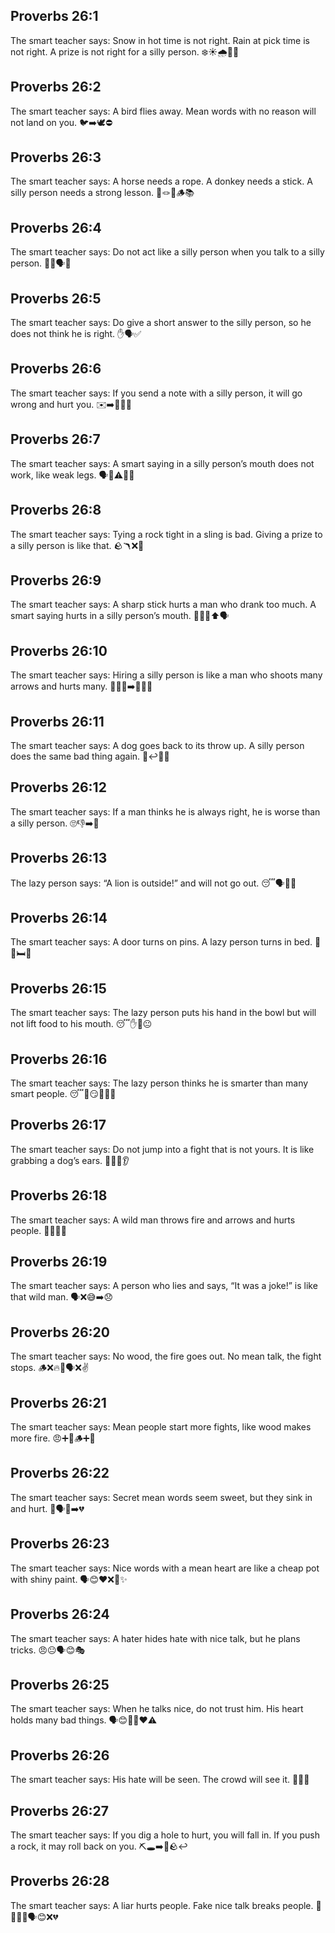 ## Proverbs 26:1
The smart teacher says: Snow in hot time is not right. Rain at pick time is not right. A prize is not right for a silly person. ❄️☀️🌧️🍎🏅
## Proverbs 26:2
The smart teacher says: A bird flies away. Mean words with no reason will not land on you. 🐦➡️🕊️⛔️
## Proverbs 26:3
The smart teacher says: A horse needs a rope. A donkey needs a stick. A silly person needs a strong lesson. 🐎🪢🐴🪵📚
## Proverbs 26:4
The smart teacher says: Do not act like a silly person when you talk to a silly person. 🙅‍♀️🗣️🤪
## Proverbs 26:5
The smart teacher says: Do give a short answer to the silly person, so he does not think he is right. ✋🗣️✅
## Proverbs 26:6
The smart teacher says: If you send a note with a silly person, it will go wrong and hurt you. ✉️➡️🤪❌😣
## Proverbs 26:7
The smart teacher says: A smart saying in a silly person’s mouth does not work, like weak legs. 🗣️🧠⚠️🦵🦵
## Proverbs 26:8
The smart teacher says: Tying a rock tight in a sling is bad. Giving a prize to a silly person is like that. 🪨🪃❌🏅
## Proverbs 26:9
The smart teacher says: A sharp stick hurts a man who drank too much. A smart saying hurts in a silly person’s mouth. 🌵🤕🥤⬆️🗣️
## Proverbs 26:10
The smart teacher says: Hiring a silly person is like a man who shoots many arrows and hurts many. 👨‍💼🤪➡️🏹🎯😢
## Proverbs 26:11
The smart teacher says: A dog goes back to its throw up. A silly person does the same bad thing again. 🐶↩️🤢🔁
## Proverbs 26:12
The smart teacher says: If a man thinks he is always right, he is worse than a silly person. 🙄👎➡️🤪
## Proverbs 26:13
The lazy person says: “A lion is outside!” and will not go out. 😴🗣️🦁🚫
## Proverbs 26:14
The smart teacher says: A door turns on pins. A lazy person turns in bed. 🚪🔁🛏️🔁
## Proverbs 26:15
The smart teacher says: The lazy person puts his hand in the bowl but will not lift food to his mouth. 😴✋🍲😐
## Proverbs 26:16
The smart teacher says: The lazy person thinks he is smarter than many smart people. 😴🤔😏🧠🧠🧠
## Proverbs 26:17
The smart teacher says: Do not jump into a fight that is not yours. It is like grabbing a dog’s ears. 🚫👊🐶👂
## Proverbs 26:18
The smart teacher says: A wild man throws fire and arrows and hurts people. 🤪🔥🏹😢
## Proverbs 26:19
The smart teacher says: A person who lies and says, “It was a joke!” is like that wild man. 🗣️❌😅➡️😞
## Proverbs 26:20
The smart teacher says: No wood, the fire goes out. No mean talk, the fight stops. 🪵❌🔥🧯🗣️❌✌️
## Proverbs 26:21
The smart teacher says: Mean people start more fights, like wood makes more fire. 😠➕👊🪵➕🔥
## Proverbs 26:22
The smart teacher says: Secret mean words seem sweet, but they sink in and hurt. 🤫🗣️🍬➡️💔
## Proverbs 26:23
The smart teacher says: Nice words with a mean heart are like a cheap pot with shiny paint. 🗣️😊❤️❌🏺✨
## Proverbs 26:24
The smart teacher says: A hater hides hate with nice talk, but he plans tricks. 😠😐🗣️😊🎭
## Proverbs 26:25
The smart teacher says: When he talks nice, do not trust him. His heart holds many bad things. 🗣️😊🚫🤝❤️⚠️
## Proverbs 26:26
The smart teacher says: His hate will be seen. The crowd will see it. 👀😠👥
## Proverbs 26:27
The smart teacher says: If you dig a hole to hurt, you will fall in. If you push a rock, it may roll back on you. ⛏️🕳️➡️🙁🪨↩️
## Proverbs 26:28
The smart teacher says: A liar hurts people. Fake nice talk breaks people. 👅❌😢🤥🗣️😊❌💔
